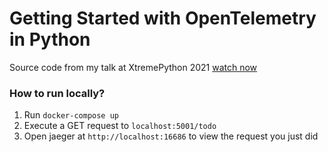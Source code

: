 # Getting Started with OpenTelemetry in Python

Source code from my talk at XtremePython 2021 [watch now](https://www.youtube.com/watch?v=WS-iDN2BOMs&ab_channel=XtremePythonConference)

### How to run locally?
1. Run `docker-compose up`
2. Execute a GET request to `localhost:5001/todo`
3. Open jaeger at `http://localhost:16686` to view the request you just did 
